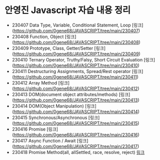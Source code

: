 # 안영진 Javascript 자습 내용 정리

- 230407 Data Type, Variable, Conditional Statement, Loop [링크] (https://github.com/0gene68/JAVASCRIPT/tree/main/230407)
- 230408 Function, Object [링크] (https://github.com/0gene68/JAVASCRIPT/tree/main/230408)
- 230409 Prototype, Class, Getter/Setter [링크] (https://github.com/0gene68/JAVASCRIPT/tree/main/230409)
- 230410 Ternary Operator, Truthy/Falsy, Short Circuit Evaluation [링크] (https://github.com/0gene68/JAVASCRIPT/tree/main/230410)
- 230411 Destructuring Assignments, Spread/Rest operator [링크] (https://github.com/0gene68/JAVASCRIPT/tree/main/230411)
- 230412 Array Method [링크] (https://github.com/0gene68/JAVASCRIPT/tree/main/230412)
- 230413 DOM(document object attributes/methods) [링크] (https://github.com/0gene68/JAVASCRIPT/tree/main/230413)
- 230414 DOM(Object Manipulation) [링크] (https://github.com/0gene68/JAVASCRIPT/tree/main/230414)  
- 230415 Synchronous/Asynchronous [링크] (https://github.com/0gene68/JAVASCRIPT/tree/main/230415)
- 230416 Promise [링크] (https://github.com/0gene68/JAVASCRIPT/tree/main/230416)
- 230417 Async Function / Await [링크] (https://github.com/0gene68/JAVASCRIPT/tree/main/230417) 
- 230418 Promise Method(all, allSettled, race, resolve, reject) [링크](https://github.com/0gene68/JAVASCRIPT/tree/main/230418)

